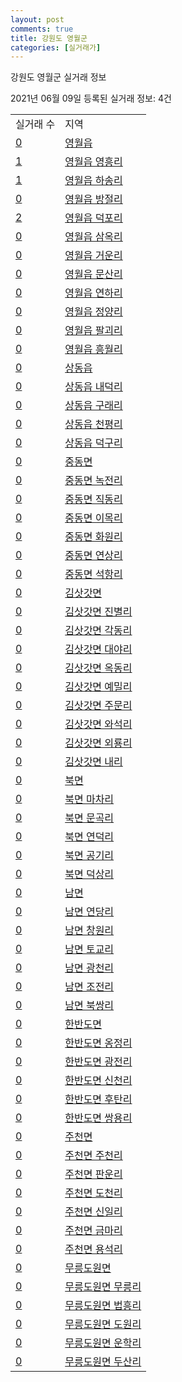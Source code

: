 ```yaml
---
layout: post
comments: true
title: 강원도 영월군
categories: [실거래가]
---
```


강원도 영월군 실거래 정보

2021년 06월 09일 등록된 실거래 정보: 4건


<table>
  <tr>
    <td>실거래 수</td>
    <td>지역</td>
  </tr>

  
  <tr>
    <td><a href="4275025000.html">0</a></td>
    <td><a href="4275025000.html">영월읍</a></td>
  </tr>
    

  <tr>
    <td><a href="4275025021.html">1</a></td>
    <td><a href="4275025021.html">영월읍 영흥리</a></td>
  </tr>
    

  <tr>
    <td><a href="4275025022.html">1</a></td>
    <td><a href="4275025022.html">영월읍 하송리</a></td>
  </tr>
    

  <tr>
    <td><a href="4275025023.html">0</a></td>
    <td><a href="4275025023.html">영월읍 방절리</a></td>
  </tr>
    

  <tr>
    <td><a href="4275025024.html">2</a></td>
    <td><a href="4275025024.html">영월읍 덕포리</a></td>
  </tr>
    

  <tr>
    <td><a href="4275025025.html">0</a></td>
    <td><a href="4275025025.html">영월읍 삼옥리</a></td>
  </tr>
    

  <tr>
    <td><a href="4275025026.html">0</a></td>
    <td><a href="4275025026.html">영월읍 거운리</a></td>
  </tr>
    

  <tr>
    <td><a href="4275025027.html">0</a></td>
    <td><a href="4275025027.html">영월읍 문산리</a></td>
  </tr>
    

  <tr>
    <td><a href="4275025028.html">0</a></td>
    <td><a href="4275025028.html">영월읍 연하리</a></td>
  </tr>
    

  <tr>
    <td><a href="4275025029.html">0</a></td>
    <td><a href="4275025029.html">영월읍 정양리</a></td>
  </tr>
    

  <tr>
    <td><a href="4275025030.html">0</a></td>
    <td><a href="4275025030.html">영월읍 팔괴리</a></td>
  </tr>
    

  <tr>
    <td><a href="4275025031.html">0</a></td>
    <td><a href="4275025031.html">영월읍 흥월리</a></td>
  </tr>
    

  <tr>
    <td><a href="4275025300.html">0</a></td>
    <td><a href="4275025300.html">상동읍</a></td>
  </tr>
    

  <tr>
    <td><a href="4275025321.html">0</a></td>
    <td><a href="4275025321.html">상동읍 내덕리</a></td>
  </tr>
    

  <tr>
    <td><a href="4275025322.html">0</a></td>
    <td><a href="4275025322.html">상동읍 구래리</a></td>
  </tr>
    

  <tr>
    <td><a href="4275025323.html">0</a></td>
    <td><a href="4275025323.html">상동읍 천평리</a></td>
  </tr>
    

  <tr>
    <td><a href="4275025324.html">0</a></td>
    <td><a href="4275025324.html">상동읍 덕구리</a></td>
  </tr>
    

  <tr>
    <td><a href="4275031000.html">0</a></td>
    <td><a href="4275031000.html">중동면</a></td>
  </tr>
    

  <tr>
    <td><a href="4275031021.html">0</a></td>
    <td><a href="4275031021.html">중동면 녹전리</a></td>
  </tr>
    

  <tr>
    <td><a href="4275031022.html">0</a></td>
    <td><a href="4275031022.html">중동면 직동리</a></td>
  </tr>
    

  <tr>
    <td><a href="4275031023.html">0</a></td>
    <td><a href="4275031023.html">중동면 이목리</a></td>
  </tr>
    

  <tr>
    <td><a href="4275031024.html">0</a></td>
    <td><a href="4275031024.html">중동면 화원리</a></td>
  </tr>
    

  <tr>
    <td><a href="4275031025.html">0</a></td>
    <td><a href="4275031025.html">중동면 연상리</a></td>
  </tr>
    

  <tr>
    <td><a href="4275031026.html">0</a></td>
    <td><a href="4275031026.html">중동면 석항리</a></td>
  </tr>
    

  <tr>
    <td><a href="4275032500.html">0</a></td>
    <td><a href="4275032500.html">김삿갓면</a></td>
  </tr>
    

  <tr>
    <td><a href="4275032521.html">0</a></td>
    <td><a href="4275032521.html">김삿갓면 진별리</a></td>
  </tr>
    

  <tr>
    <td><a href="4275032522.html">0</a></td>
    <td><a href="4275032522.html">김삿갓면 각동리</a></td>
  </tr>
    

  <tr>
    <td><a href="4275032523.html">0</a></td>
    <td><a href="4275032523.html">김삿갓면 대야리</a></td>
  </tr>
    

  <tr>
    <td><a href="4275032524.html">0</a></td>
    <td><a href="4275032524.html">김삿갓면 옥동리</a></td>
  </tr>
    

  <tr>
    <td><a href="4275032525.html">0</a></td>
    <td><a href="4275032525.html">김삿갓면 예밀리</a></td>
  </tr>
    

  <tr>
    <td><a href="4275032526.html">0</a></td>
    <td><a href="4275032526.html">김삿갓면 주문리</a></td>
  </tr>
    

  <tr>
    <td><a href="4275032527.html">0</a></td>
    <td><a href="4275032527.html">김삿갓면 와석리</a></td>
  </tr>
    

  <tr>
    <td><a href="4275032528.html">0</a></td>
    <td><a href="4275032528.html">김삿갓면 외룡리</a></td>
  </tr>
    

  <tr>
    <td><a href="4275032529.html">0</a></td>
    <td><a href="4275032529.html">김삿갓면 내리</a></td>
  </tr>
    

  <tr>
    <td><a href="4275033000.html">0</a></td>
    <td><a href="4275033000.html">북면</a></td>
  </tr>
    

  <tr>
    <td><a href="4275033021.html">0</a></td>
    <td><a href="4275033021.html">북면 마차리</a></td>
  </tr>
    

  <tr>
    <td><a href="4275033022.html">0</a></td>
    <td><a href="4275033022.html">북면 문곡리</a></td>
  </tr>
    

  <tr>
    <td><a href="4275033023.html">0</a></td>
    <td><a href="4275033023.html">북면 연덕리</a></td>
  </tr>
    

  <tr>
    <td><a href="4275033024.html">0</a></td>
    <td><a href="4275033024.html">북면 공기리</a></td>
  </tr>
    

  <tr>
    <td><a href="4275033025.html">0</a></td>
    <td><a href="4275033025.html">북면 덕상리</a></td>
  </tr>
    

  <tr>
    <td><a href="4275034000.html">0</a></td>
    <td><a href="4275034000.html">남면</a></td>
  </tr>
    

  <tr>
    <td><a href="4275034021.html">0</a></td>
    <td><a href="4275034021.html">남면 연당리</a></td>
  </tr>
    

  <tr>
    <td><a href="4275034022.html">0</a></td>
    <td><a href="4275034022.html">남면 창원리</a></td>
  </tr>
    

  <tr>
    <td><a href="4275034023.html">0</a></td>
    <td><a href="4275034023.html">남면 토교리</a></td>
  </tr>
    

  <tr>
    <td><a href="4275034024.html">0</a></td>
    <td><a href="4275034024.html">남면 광천리</a></td>
  </tr>
    

  <tr>
    <td><a href="4275034025.html">0</a></td>
    <td><a href="4275034025.html">남면 조전리</a></td>
  </tr>
    

  <tr>
    <td><a href="4275034026.html">0</a></td>
    <td><a href="4275034026.html">남면 북쌍리</a></td>
  </tr>
    

  <tr>
    <td><a href="4275035500.html">0</a></td>
    <td><a href="4275035500.html">한반도면</a></td>
  </tr>
    

  <tr>
    <td><a href="4275035521.html">0</a></td>
    <td><a href="4275035521.html">한반도면 옹정리</a></td>
  </tr>
    

  <tr>
    <td><a href="4275035522.html">0</a></td>
    <td><a href="4275035522.html">한반도면 광전리</a></td>
  </tr>
    

  <tr>
    <td><a href="4275035523.html">0</a></td>
    <td><a href="4275035523.html">한반도면 신천리</a></td>
  </tr>
    

  <tr>
    <td><a href="4275035524.html">0</a></td>
    <td><a href="4275035524.html">한반도면 후탄리</a></td>
  </tr>
    

  <tr>
    <td><a href="4275035525.html">0</a></td>
    <td><a href="4275035525.html">한반도면 쌍용리</a></td>
  </tr>
    

  <tr>
    <td><a href="4275036000.html">0</a></td>
    <td><a href="4275036000.html">주천면</a></td>
  </tr>
    

  <tr>
    <td><a href="4275036021.html">0</a></td>
    <td><a href="4275036021.html">주천면 주천리</a></td>
  </tr>
    

  <tr>
    <td><a href="4275036022.html">0</a></td>
    <td><a href="4275036022.html">주천면 판운리</a></td>
  </tr>
    

  <tr>
    <td><a href="4275036023.html">0</a></td>
    <td><a href="4275036023.html">주천면 도천리</a></td>
  </tr>
    

  <tr>
    <td><a href="4275036024.html">0</a></td>
    <td><a href="4275036024.html">주천면 신일리</a></td>
  </tr>
    

  <tr>
    <td><a href="4275036025.html">0</a></td>
    <td><a href="4275036025.html">주천면 금마리</a></td>
  </tr>
    

  <tr>
    <td><a href="4275036026.html">0</a></td>
    <td><a href="4275036026.html">주천면 용석리</a></td>
  </tr>
    

  <tr>
    <td><a href="4275038000.html">0</a></td>
    <td><a href="4275038000.html">무릉도원면</a></td>
  </tr>
    

  <tr>
    <td><a href="4275038021.html">0</a></td>
    <td><a href="4275038021.html">무릉도원면 무릉리</a></td>
  </tr>
    

  <tr>
    <td><a href="4275038022.html">0</a></td>
    <td><a href="4275038022.html">무릉도원면 법흥리</a></td>
  </tr>
    

  <tr>
    <td><a href="4275038023.html">0</a></td>
    <td><a href="4275038023.html">무릉도원면 도원리</a></td>
  </tr>
    

  <tr>
    <td><a href="4275038024.html">0</a></td>
    <td><a href="4275038024.html">무릉도원면 운학리</a></td>
  </tr>
    

  <tr>
    <td><a href="4275038025.html">0</a></td>
    <td><a href="4275038025.html">무릉도원면 두산리</a></td>
  </tr>
    


</table>
    